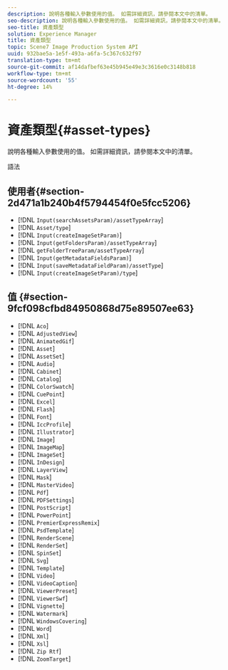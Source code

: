 ```yaml
---
description: 說明各種輸入參數使用的值。 如需詳細資訊，請參閱本文中的清單。
seo-description: 說明各種輸入參數使用的值。 如需詳細資訊，請參閱本文中的清單。
seo-title: 資產類型
solution: Experience Manager
title: 資產類型
topic: Scene7 Image Production System API
uuid: 932bae5a-1e5f-493a-a6fa-5c367c632f97
translation-type: tm+mt
source-git-commit: af14dafbef63e45b945e49e3c3616e0c3148b818
workflow-type: tm+mt
source-wordcount: '55'
ht-degree: 14%

---
```



# 資產類型{#asset-types}

說明各種輸入參數使用的值。 如需詳細資訊，請參閱本文中的清單。

語法

## 使用者{#section-2d471a1b240b4f5794454f0e5fcc5206}

* [!DNL `Input(searchAssetsParam)/assetTypeArray`]
* [!DNL `Asset/type`]
* [!DNL `Input(createImageSetParam)`]
* [!DNL `Input(getFoldersParam)/assetTypeArray`]
* [!DNL `getFolderTreeParam/assetTypeArray`]
* [!DNL `Input(getMetadataFieldsParam)`]
* [!DNL `Input(saveMetadataFieldParam)/assetType`]
* [!DNL `Input(createImageSetParam)/type`]

## 值 {#section-9fcf098cfbd84950868d75e89507ee63}

* [!DNL `Aco`]
* [!DNL `AdjustedView`]
* [!DNL `AnimatedGif`]
* [!DNL `Asset`]
* [!DNL `AssetSet`]
* [!DNL `Audio`]
* [!DNL `Cabinet`]
* [!DNL `Catalog`]
* [!DNL `ColorSwatch`]
* [!DNL `CuePoint`]
* [!DNL `Excel`]
* [!DNL `Flash`]
* [!DNL `Font`]
* [!DNL `IccProfile`]
* [!DNL `Illustrator`]
* [!DNL `Image`]
* [!DNL `ImageMap`]
* [!DNL `ImageSet`]
* [!DNL `InDesign`]
* [!DNL `LayerView`]
* [!DNL `Mask`]
* [!DNL `MasterVideo`]
* [!DNL `Pdf`]
* [!DNL `PDFSettings`]
* [!DNL `PostScript`]
* [!DNL `PowerPoint`]
* [!DNL `PremierExpressRemix`]
* [!DNL `PsdTemplate`]
* [!DNL `RenderScene`]
* [!DNL `RenderSet`]
* [!DNL `SpinSet`]
* [!DNL `Svg`]
* [!DNL `Template`]
* [!DNL `Video`]
* [!DNL `VideoCaption`]
* [!DNL `ViewerPreset`]
* [!DNL `ViewerSwf`]
* [!DNL `Vignette`]
* [!DNL `Watermark`]
* [!DNL `WindowsCovering`]
* [!DNL `Word`]
* [!DNL `Xml`]
* [!DNL `Xsl`]
* [!DNL `Zip Rtf`]
* [!DNL `ZoomTarget`]

